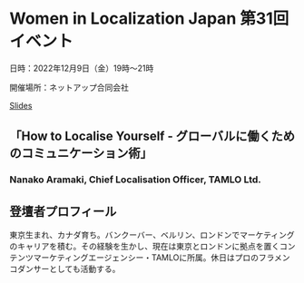 # Women in Localization Japan 第31回イベント

日時：2022年12月9日（金）19時～21時

開催場所：ネットアップ合同会社

[Slides](https://drive.google.com/drive/u/0/folders/1N7pPCvFAgcuf04nsR5W5Lj1EVUFPvKJx)

## 「How to Localise Yourself - グローバルに働くためのコミュニケーション術」
### Nanako Aramaki, Chief Localisation Officer, TAMLO Ltd.

## 登壇者プロフィール
東京生まれ、カナダ育ち。バンクーバー、ベルリン、ロンドンでマーケティングのキャリアを積む。その経験を生かし、現在は東京とロンドンに拠点を置くコンテンツマーケティングエージェンシー・TAMLOに所属。休日はプロのフラメンコダンサーとしても活動する。
